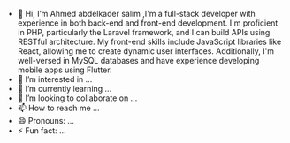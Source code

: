 - 👋 Hi, I’m Ahmed abdelkader salim ,I'm a full-stack developer with experience in both back-end and front-end development. I'm proficient in PHP, particularly the Laravel framework, and I 
     can build APIs using RESTful architecture. My front-end skills include JavaScript libraries like React, allowing me to create dynamic user interfaces. Additionally, I'm well-versed in 
     MySQL databases and have experience developing mobile apps using Flutter.
- 👀 I’m interested in ...
- 🌱 I’m currently learning ...
- 💞️ I’m looking to collaborate on ...
- 📫 How to reach me ...
- 😄 Pronouns: ...
- ⚡ Fun fact: ...

<!---
Ahmed0f/Ahmed0f is a ✨ special ✨ repository because its `README.md` (this file) appears on your GitHub profile.
You can click the Preview link to take a look at your changes.
--->
